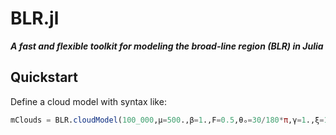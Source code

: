 # BLR.jl

***A fast and flexible toolkit for modeling the broad-line region (BLR) in Julia***

## Quickstart 
Define a cloud model with syntax like: 
```julia
mClouds = BLR.cloudModel(100_000,μ=500.,β=1.,F=0.5,θₒ=30/180*π,γ=1.,ξ=1.,i=0.,I=BLR.IsotropicIntensity,v=BLR.vCircularCloud,rescale=1e-5,τ=0.0)
```